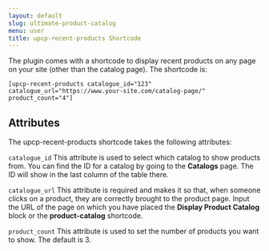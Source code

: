 ```yaml
---
layout: default
slug: ultimate-product-catalog
menu: user
title: upcp-recent-products Shortcode
---
```

The plugin comes with a shortcode to display recent products on any page on your site (other than the catalog page). The shortcode is:

`[upcp-recent-products catalogue_id="123" catalogue_url="https://www.your-site.com/catalog-page/" product_count="4"]`

## Attributes

The upcp-recent-products shortcode takes the following attributes:

`catalogue_id` This attribute is used to select which catalog to show products from. You can find the ID for a catalog by going to the **Catalogs** page. The ID will show in the last column of the table there.

`catalogue_url` This attribute is required and makes it so that, when someone clicks on a product, they are correctly brought to the product page. Input the URL of the page on which you have placed the **Display Product Catalog** block or the **product-catalog** shortcode.

`product_count` This attribute is used to set the number of products you want to show. The default is 3.